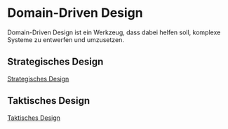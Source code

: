 # Domain-Driven Design
Domain-Driven Design ist ein Werkzeug, dass dabei helfen soll, komplexe Systeme zu entwerfen und umzusetzen. 

## Strategisches Design
[Strategisches Design](ddd_sd.md)

## Taktisches Design
[Taktisches Design](ddd_td.md)
